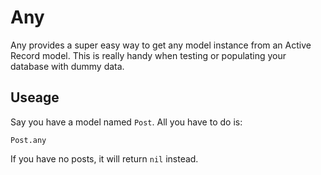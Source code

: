 # Any

Any provides a super easy way to get any model instance from an Active Record model. This is really handy when testing or populating your database with dummy data.

## Useage

Say you have a model named `Post`. All you have to do is:

    Post.any

If you have no posts, it will return `nil` instead.
